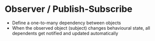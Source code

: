 Observer / Publish-Subscribe
============================

* Define a one-to-many dependency between objects
* When the observed object (subject) changes behavioural state, all dependents get notified and updated automatically
